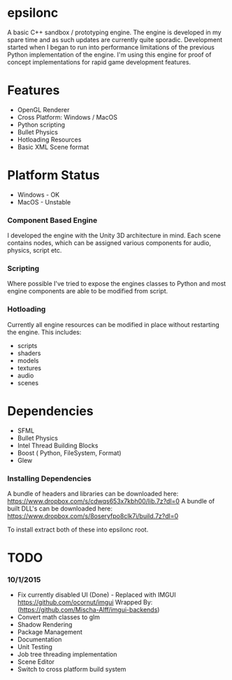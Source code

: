 epsilonc
========

A basic C++ sandbox / prototyping engine.  The engine is developed in my spare time and as such updates are currently quite sporadic.  Development started when I began to run into performance limitations of the previous Python implementation of the engine.  I'm using this engine for proof of concept implementations for rapid game development features.

Features
========
* OpenGL Renderer
* Cross Platform: Windows / MacOS
* Python scripting
* Bullet Physics
* Hotloading Resources
* Basic XML Scene format

Platform Status
===============
* Windows - OK
* MacOS - Unstable

### Component Based Engine ###
I developed the engine with the Unity 3D architecture in mind.  Each scene contains nodes, which can be assigned various components for audio, physics, script etc.

### Scripting ###
Where possible I've tried to expose the engines classes to Python and most engine components are able to be modified from script.

### Hotloading ###
Currently all engine resources can be modified in place without restarting the engine.  This includes:
- scripts
- shaders
- models
- textures
- audio
- scenes

Dependencies
============
* SFML
* Bullet Physics
* Intel Thread Building Blocks
* Boost ( Python, FileSystem, Format)
* Glew

### Installing Dependencies ###
A bundle of headers and libraries can be downloaded here: https://www.dropbox.com/s/cdwqs653x7kbh00/lib.7z?dl=0
A bundle of built DLL's can be downloaded here: https://www.dropbox.com/s/8oseryfpo8clk7i/build.7z?dl=0

To install extract both of these into epsilonc root.

TODO
====

### 10/1/2015 ###
* Fix currently disabled UI (Done) - Replaced with IMGUI https://github.com/ocornut/imgui Wrapped By: (https://github.com/Mischa-Alff/imgui-backends)
* Convert math classes to glm
* Shadow Rendering
* Package Management
* Documentation
* Unit Testing
* Job tree threading implementation
* Scene Editor
* Switch to cross platform build system